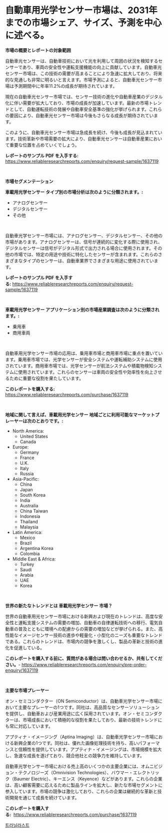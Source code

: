 <p><h1>自動車用光学センサー市場は、2031年までの市場シェア、サイズ、予測を中心に述べる。</h1></p><p><strong>市場の概要とレポートの対象範囲</strong></p>
<p><p>自動車光センサーは、自動車技術において光を利用して周囲の状況を検知するセンサーであり、車両の安全性や運転支援機能の向上に貢献しています。自動車光センサー市場は、この技術の需要が高まることにより急速に拡大しており、将来的な見通しも非常に明るいと言えます。市場予測によると、自動車光センサー市場は予測期間中に年率11.2%の成長が期待されています。</p><p>現在の自動車光センサー市場では、センサー技術の進化や自動車産業のデジタル化に伴い需要が拡大しており、市場の成長が加速しています。最新の市場トレンドとして、自動運転技術の発展や自動車安全基準の強化が挙げられます。これらの要因により、自動車光センサー市場は今後もさらなる成長が期待されています。</p><p>このように、自動車光センサー市場は急成長を続け、今後も成長が見込まれています。技術革新や市場需要の拡大により、自動車光センサーは自動車産業において重要な位置を占めていくでしょう。</p></p>
<p><strong>レポートのサンプル PDF を入手する:</strong> <a href="https://www.reliableresearchreports.com/enquiry/request-sample/1637119">https://www.reliableresearchreports.com/enquiry/request-sample/1637119</a></p>
<p>&nbsp;</p>
<p><strong>市場セグメンテーション</strong></p>
<p><strong>車載用光学センサー タイプ別の市場分析は次のように分類されます。:</strong></p>
<p><ul><li>アナログセンサー</li><li>デジタルセンサー</li><li>その他</li></ul></p>
<p>&nbsp;</p>
<p><p>自動車光学センサー市場には、アナログセンサー、デジタルセンサー、その他の市場があります。アナログセンサーは、信号が連続的に変化する際に使用され、デジタルセンサーは信号がデジタル形式で出力される場合に使用されます。その他の市場では、特定の用途や技術に特化したセンサーが含まれます。これらのさまざまなタイプのセンサーは、自動車業界でさまざまな用途に使用されています。</p></p>
<p><strong>レポートのサンプル PDF を入手する:</strong>&nbsp;<a href="https://www.reliableresearchreports.com/enquiry/request-sample/1637119">https://www.reliableresearchreports.com/enquiry/request-sample/1637119</a></p>
<p>&nbsp;</p>
<p><strong> 車載用光学センサー アプリケーション別の市場産業調査は次のように分類されます。:</strong></p>
<p><ul><li>乗用車</li><li>商用車両</li></ul></p>
<p>&nbsp;</p>
<p><p>自動車用光学センサー市場の応用は、乗用車市場と商用車市場に重点を置いています。乗用車市場では、光学センサーが安全システムや運転補助システムに使用されています。商用車市場では、光学センサーが航法システムや積載物検知システムに使用されています。これらのセンサーは車両の安全性や効率性を向上させるために重要な役割を果たしています。</p></p>
<p><strong>このレポートを購入する:</strong>&nbsp; <a href="https://www.reliableresearchreports.com/purchase/1637119">https://www.reliableresearchreports.com/purchase/1637119</a></p>
<p>&nbsp;</p>
<p><strong>地域に関して言えば、車載用光学センサー 地域ごとに利用可能なマーケットプレーヤーは次のとおりです。:</strong></p>
<p><ul>
    <li>
        North America:
        <ul>
            <li>United States</li>
            <li>Canada</li>
        </ul>
    </li>
    <li>
        Europe:
        <ul>
            <li>Germany</li>
            <li>France</li>
            <li>U.K.</li>
            <li>Italy</li>
            <li>Russia</li>
        </ul>
    </li>
    <li>
        Asia-Pacific:
        <ul>
            <li>China</li>
            <li>Japan</li>
            <li>South Korea</li>
            <li>India</li>
            <li>Australia</li>
            <li>China Taiwan</li>
            <li>Indonesia</li>
            <li>Thailand</li>
            <li>Malaysia</li>
        </ul>
    </li>
    <li>
        Latin America:
        <ul>
            <li>Mexico</li>
            <li>Brazil</li>
            <li>Argentina Korea</li>
            <li>Colombia</li>
        </ul>
    </li>
    <li>
        Middle East & Africa:
        <ul>
            <li>Turkey</li>
            <li>Saudi</li>
            <li>Arabia</li>
            <li>UAE</li>
            <li>Korea</li>
        </ul>
    </li>
    </ul></p>
<p>&nbsp;</p>
<p><strong>世界の新たなトレンドとは 車載用光学センサー 市場？</strong></p>
<p><p>世界の自動車用光センサー市場における新興および現在のトレンドは、高度な安全性と運転支援システムの需要の増加、自動車の自律運転技術への移行、電気自動車の普及とともに環境への配慮からの需要の増加などが挙げられる。また、高性能なイメージセンサー技術の進歩や軽量化・小型化のニーズも重要なトレンドである。これらのトレンドは、市場内の競争を激しくし、製品の革新と技術の進化を促進している。</p></p>
<p><strong>このレポートを購入する前に、質問がある場合は問い合わせるか、共有してください。</strong>- <a href="https://www.reliableresearchreports.com/enquiry/pre-order-enquiry/1637119">https://www.reliableresearchreports.com/enquiry/pre-order-enquiry/1637119</a></p>
<p>&nbsp;</p>
<p><strong>主要な市場プレーヤー</strong></p>
<p><p>オン・セミコンダクター（ON Semiconductor）は、自動車光学センサー市場において主要なプレーヤーの1つです。同社は、高品質なセンサーソリューションを提供し、自動車および産業用途に広く採用されています。オン・セミコンダクターは、市場成長において積極的な役割を果たしており、最新の技術トレンドにも常に対応しています。</p><p>アプティナ・イメージング（Aptina Imaging）は、自動車光学センサー市場における新興企業の1つです。同社は、優れた画像処理技術を持ち、高いパフォーマンスと信頼性を提供しています。アプティナ・イメージングは、市場規模を拡大し、急速な成長を遂げており、競合他社との競争力を維持しています。</p><p>自動車光学センサー市場における売上高のいくつかの主要企業には、オムニビジョン・テクノロジーズ（Omnivision Technologies）、バウマー・エレクトリック（Baumer Electric）、キーエンス（Keyence）などがあります。これらの企業は、高い顧客需要に応えるために製品ラインを拡大し、新たな市場セグメントに参入しています。市場の競争は激化しており、これらの企業は継続的な革新と技術開発を通じて成長を続けています。</p></p>
<p><strong>このレポートを購入する:</strong>&nbsp;&nbsp;<a href="https://www.reliableresearchreports.com/purchase/1637119">https://www.reliableresearchreports.com/purchase/1637119</a></p>
<p><p><a href="https://github.com/qpfbabw35734906/Market-Research-Report-List-1/blob/main/79305407463.md">트라닐라스트</a></p></p>